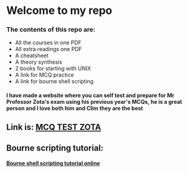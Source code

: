 # Welcome to my repo 

### The contents of this repo are:
* All the courses in one PDF
* All extra readings one PDF
* A cheatsheet
* A theory synthesis
* 2 books for starting with UNIX
* A link for MCQ practice
* A link for bourne shell scripting
#### I have made a website where you can self test and prepare for Mr Professor Zota's exam using his previous year's MCQs, he is a great person and I love both him and Clim they are the best
## Link is: [MCQ TEST ZOTA](https://firedmosquito831.github.io/OS-Year1-Sem2/)


## Bourne scripting tutorial:
#### [Bourne shell scripting tutorial online](https://zota.ase.ro/os/so_000.html)
